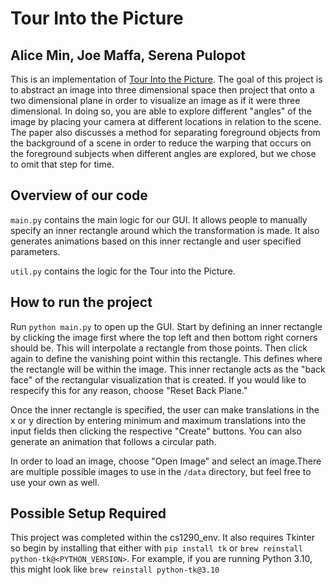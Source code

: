 # Tour Into the Picture
## Alice Min, Joe Maffa, Serena Pulopot
This is an implementation of [Tour Into the Picture](http://graphics.cs.cmu.edu/courses/15-463/2006_fall/www/Papers/TIP.pdf). The goal of this project is to abstract an image into three dimensional space then project that onto a two dimensional plane in order to visualize an image as if it were three dimensional. In doing so, you are able to explore different "angles" of the image by placing your camera at different locations in relation to the scene. The paper also discusses a method for separating foreground objects from the background of a scene in order to reduce the warping that occurs on the foreground subjects when different angles are explored, but we chose to omit that step for time.

## Overview of our code
`main.py` contains the main logic for our GUI. It allows people to manually specify an inner rectangle around which the transformation is made. It also generates animations based on this inner rectangle and user specified parameters.

`util.py` contains the logic for the Tour into the Picture.

## How to run the project
Run `python main.py` to open up the GUI. Start by defining an inner rectangle by clicking the image first where the top left  and then bottom right corners should be. This will interpolate a rectangle from those points. Then click again to define the vanishing point within this rectangle. This defines where the rectangle will be within the image. This inner rectangle acts as the "back face" of the rectangular visualization that is created. If you would like to respecify this for any reason, choose "Reset Back Plane."

Once the inner rectangle is specified, the user can make translations in the x or y direction by entering minimum and maximum translations into the input fields then clicking the respective "Create" buttons. You can also generate an animation that follows a circular path.

In order to load an image, choose "Open Image" and select an image.There are multiple possible images to use in the `/data` directory, but feel free to use your own as well.

## Possible Setup Required
This project was completed within the cs1290_env. It also requires Tkinter so begin by installing that either with `pip install tk` or `brew reinstall python-tk@<PYTHON_VERSION>`. For example, if you are running Python 3.10, this might look like `brew reinstall python-tk@3.10`



